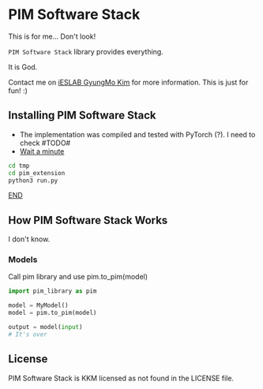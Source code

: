 # PIM Software Stack
This is for me... Don't look!

`PIM Software Stack` library provides everything. 

It is God.

Contact me on [iESLAB GyungMo Kim](7bvcxz@gmail.com) for more information. This is just for fun! :)

## Installing PIM Software Stack
* The implementation was compiled and tested with PyTorch (?). I need to check #TODO#
* [Wait a minute](https://www.youtube.com/watch?v=6gLngFssI0s&ab_channel=IoMemoTuRidi)

``` bash
cd tmp
cd pim_extension
python3 run.py
```
[END](https://www.youtube.com/watch?v=T1XgFsitnQw&ab_channel=LoiterClips)

## How PIM Software Stack Works
I don't know.

### Models
Call pim library and use pim.to_pim(model)
``` python
import pim_library as pim

model = MyModel()
model = pim.to_pim(model)

output = model(input)
# It's over
```

## License
PIM Software Stack is KKM licensed as not found in the LICENSE file.
